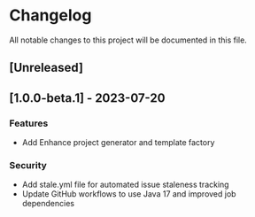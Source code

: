 # Changelog

All notable changes to this project will be documented in this file.

## [Unreleased]
## [1.0.0-beta.1] - 2023-07-20

### Features

- Add Enhance project generator and template factory

### Security

- Add stale.yml file for automated issue staleness tracking
- Update GitHub workflows to use Java 17 and improved job dependencies

<!-- generated by git-cliff -->
